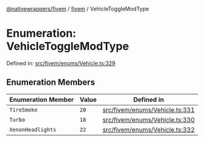 [@nativewrappers/fivem](../../README.md) / [fivem](../README.md) / VehicleToggleModType

# Enumeration: VehicleToggleModType

Defined in: [src/fivem/enums/Vehicle.ts:329](https://github.com/nativewrappers/nativewrappers/blob/b3515708998f90e7d7096e3fffccb36c69d6b942/src/fivem/enums/Vehicle.ts#L329)

## Enumeration Members

| Enumeration Member | Value | Defined in |
| ------ | ------ | ------ |
| <a id="tiresmoke"></a> `TireSmoke` | `20` | [src/fivem/enums/Vehicle.ts:331](https://github.com/nativewrappers/nativewrappers/blob/b3515708998f90e7d7096e3fffccb36c69d6b942/src/fivem/enums/Vehicle.ts#L331) |
| <a id="turbo"></a> `Turbo` | `18` | [src/fivem/enums/Vehicle.ts:330](https://github.com/nativewrappers/nativewrappers/blob/b3515708998f90e7d7096e3fffccb36c69d6b942/src/fivem/enums/Vehicle.ts#L330) |
| <a id="xenonheadlights"></a> `XenonHeadlights` | `22` | [src/fivem/enums/Vehicle.ts:332](https://github.com/nativewrappers/nativewrappers/blob/b3515708998f90e7d7096e3fffccb36c69d6b942/src/fivem/enums/Vehicle.ts#L332) |
